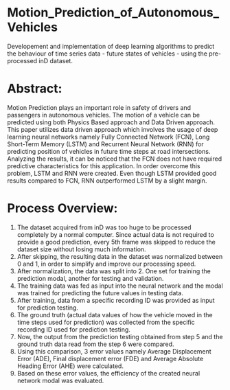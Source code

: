 # Motion_Prediction_of_Autonomous_Vehicles
Developement and implementation of deep learning algorithms to predict the behaviour of time series data - future states of vehicles - using the pre-processed inD dataset.
# Abstract:
Motion Prediction plays an important role in safety of drivers and passengers in autonomous vehicles. The
motion of a vehicle can be predicted using both Physics Based approach and Data Driven approach. This paper utilizes data
driven approach which involves the usage of deep learning neural networks namely Fully Connected Network (FCN), Long
Short-Term Memory (LSTM) and Recurrent Neural Network (RNN) for predicting position of vehicles in future time steps at
road intersections. Analyzing the results, it can be noticed that the FCN does not have required predictive characteristics for
this application. In order overcome this problem, LSTM and RNN were created. Even though LSTM provided good results
compared to FCN, RNN outperformed LSTM by a slight margin.

# Process Overview:

1. The dataset acquired from inD was too huge to be
processed completely by a normal computer. Since actual
data is not required to provide a good prediction, every 5th
frame was skipped to reduce the dataset size without losing
much information.
2. After skipping, the resulting data in the dataset was
normalized between 0 and 1, in order to simplify and
improve our processing speed.
3. After normalization, the data was split into 2. One set for
training the prediction modal, another for testing and
validation.
4. The training data was fed as input into the neural network
and the modal was trained for predicting the future values
in testing data.
5. After training, data from a specific recording ID was
provided as input for prediction testing.
6. The ground truth (actual data values of how the vehicle
moved in the time steps used for prediction) was collected
from the specific recording ID used for prediction testing.
7. Now, the output from the prediction testing obtained from
step 5 and the ground truth data read from the step 6 were
compared.
8. Using this comparison, 3 error values namely Average
Displacement Error (ADE), Final displacement error
(FDE) and Average Absolute Heading Error (AHE) were
calculated.
9. Based on these error values, the efficiency of the created
neural network modal was evaluated.
